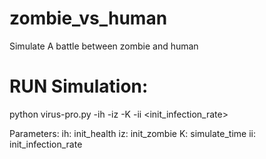 # zombie_vs_human
Simulate A battle between zombie and human

# RUN Simulation:

python virus-pro.py -ih <human-init-population> -iz <zombie-init-nums> -K <simulate-time> -ii <init_infection_rate>
  
Parameters:
  ih: init_health
  iz: init_zombie
  K: simulate_time
  ii: init_infection_rate
